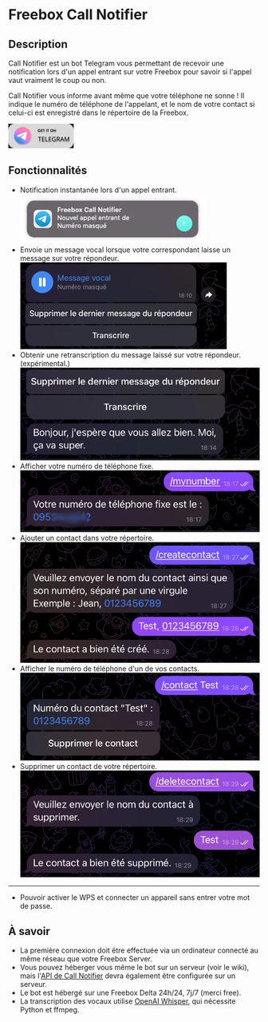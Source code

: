 # Freebox Call Notifier

## Description

Call Notifier est un bot Telegram vous permettant de recevoir une notification lors d'un appel entrant sur votre Freebox pour savoir si l'appel vaut vraiment le coup ou non.

Call Notifier vous informe avant même que votre téléphone ne sonne ! Il indique le numéro de téléphone de l'appelant, et le nom de votre contact si celui-ci est enregistré dans le répertoire de la Freebox.

<a href="https://t.me/freebox_call_notifier_bot"> <img src="assets/on-telegram.png"> </a>


## Fonctionnalités

- Notification instantanée lors d'un appel entrant.
![Appel entrant](assets/image.png)
- Envoie un message vocal lorsque votre correspondant laisse un message sur votre répondeur.
![Vocal](assets/image1.jpg)
- Obtenir une retranscription du message laissé sur votre répondeur. (expérimental.)
![Retranscription](assets/image3.jpg)
- Afficher votre numéro de téléphone fixe.
![Numéro de téléphone](assets/image4.png)
- Ajouter un contact dans votre répertoire.
![Ajouter un contact](assets/image5.jpg)
- Afficher le numéro de téléphone d'un de vos contacts.
![Numéro d'un contact](assets/image6.jpg)
- Supprimer un contact de votre répertoire.
![Supprimer un contact](assets/image7.jpg)

_____
- Pouvoir activer le WPS et connecter un appareil sans entrer votre mot de passe.


## À savoir

- La première connexion doit être effectuée via un ordinateur connecté au même réseau que votre Freebox Server.
- Vous pouvez héberger vous même le bot sur un serveur (voir le wiki), mais l'[API de Call Notifier](https://github.com/Freebox-Tools/api-notifier) devra également être configurée sur un serveur.
- Le bot est hébergé sur une Freebox Delta 24h/24, 7j/7 (merci free).
- La transcription des vocaux utilise [OpenAI Whisper](https://github.com/openai/whisper), qui nécessite Python et ffmpeg.
